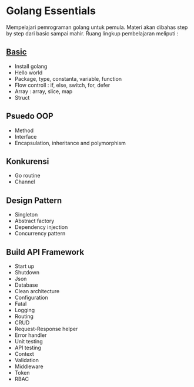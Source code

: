 # Golang Essentials
Mempelajari pemrograman golang untuk pemula. Materi akan dibahas step by step dari basic sampai mahir. Ruang lingkup pembelajaran meliputi :

## [Basic](https://github.com/jacky-htg/golang-essentials/blob/master/basic.md)
- Install golang
- Hello world
- Package, type, constanta, variable, function
- Flow controll : if, else, switch, for, defer
- Array : array, slice, map
- Struct

## Psuedo OOP
- Method
- Interface
- Encapsulation, inheritance and polymorphism

## Konkurensi
- Go routine
- Channel

## Design Pattern
- Singleton
- Abstract factory
- Dependency injection
- Concurrency pattern

## Build API Framework
- Start up
- Shutdown
- Json
- Database
- Clean architecture
- Configuration
- Fatal
- Logging
- Routing
- CRUD
- Request-Response helper
- Error handler
- Unit testing
- API testing
- Context
- Validation
- Middleware
- Token
- RBAC
